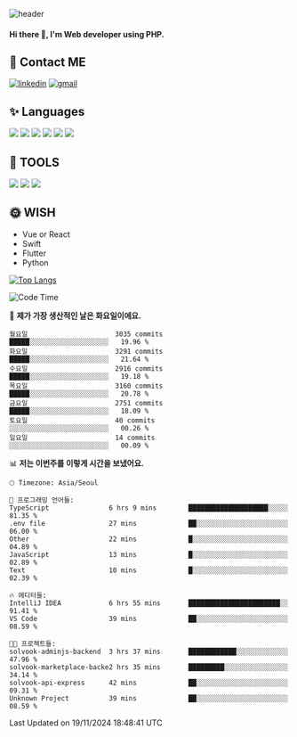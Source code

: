 ![header](https://capsule-render.vercel.app/api?type=waving&color=auto&height=300&section=header&text=Elin&fontSize=90&animation=twinkling)

#### Hi there 👋, I'm <b>Web developer</b> using PHP. ####

<!--
- 🔭 I’m currently working on Uniwill
- 🌱 I’m currently learning Vue or React or Python.
-->

<!---#### I am PHP developer --->

## 💌 Contact ME ###
[<img src='https://img.shields.io/badge/-EunjiKo-%230A66C2?style=flat-square&logo=LinkedIn&logoColor=white' alt='linkedin'>](https://www.linkedin.com/in/https://www.linkedin.com/in/eunji-ko-00a907164//)  [<img src='https://img.shields.io/badge/-einee214%40gmail.com-%23EA4335?style=flat-square&logo=Gmail&logoColor=white' alt='gmail'>](einee214@gmail.com)  


## ✨ Languages
<img src='https://img.shields.io/badge/-PHP-%23777BB4?style=for-the-badge&logo=PHP&logoColor=white'> <img src='https://img.shields.io/badge/-Laravel-%23FF2D20?style=for-the-badge&logo=Laravel&logoColor=white'> <img src='https://img.shields.io/badge/Jquery-%230769AD?style=for-the-badge&logo=Jquery&logoColor=white'> <img src='https://img.shields.io/badge/CSS3-%231572B6?style=for-the-badge&logo=CSS3&logoColor=white'> <img src='https://img.shields.io/badge/Bootstrap-%237952B3?style=for-the-badge&logo=Bootstrap&logoColor=white' > <img src='https://img.shields.io/badge/MySQL-%234479A1?style=for-the-badge&logo=MySQL&logoColor=white' >

## 🌷 TOOLS
<img src='https://img.shields.io/badge/PHPSTORM-%23000000?style=for-the-badge&logo=PhpStorm&logoColor=white' > <img src='https://img.shields.io/badge/GitLab-%23FCA121?style=for-the-badge&logo=GitLab&logoColor=white' > <img src='https://img.shields.io/badge/GitHub-%23181717?style=for-the-badge&logo=GitHub&logoColor=white'>


## 🌞 WISH
- Vue or React
- Swift
- Flutter
- Python


[![Top Langs](https://github-readme-stats.vercel.app/api/top-langs/?username=ein214&layout=compact)](https://github.com/anuraghazra/github-readme-stats)

<!--START_SECTION:waka-->
![Code Time](http://img.shields.io/badge/Code%20Time-3%2C902%20hrs%202%20mins-blue)

📅 **제가 가장 생산적인 날은 화요일이에요.** 

```text
월요일                      3035 commits        █████░░░░░░░░░░░░░░░░░░░░   19.96 % 
화요일                      3291 commits        █████░░░░░░░░░░░░░░░░░░░░   21.64 % 
수요일                      2916 commits        █████░░░░░░░░░░░░░░░░░░░░   19.18 % 
목요일                      3160 commits        █████░░░░░░░░░░░░░░░░░░░░   20.78 % 
금요일                      2751 commits        █████░░░░░░░░░░░░░░░░░░░░   18.09 % 
토요일                      40 commits          ░░░░░░░░░░░░░░░░░░░░░░░░░   00.26 % 
일요일                      14 commits          ░░░░░░░░░░░░░░░░░░░░░░░░░   00.09 % 
```


📊 **저는 이번주를 이렇게 시간을 보냈어요.** 

```text
🕑︎ Timezone: Asia/Seoul

💬 프로그래밍 언어들: 
TypeScript               6 hrs 9 mins        ████████████████████░░░░░   81.35 % 
.env file                27 mins             ██░░░░░░░░░░░░░░░░░░░░░░░   06.00 % 
Other                    22 mins             █░░░░░░░░░░░░░░░░░░░░░░░░   04.89 % 
JavaScript               13 mins             █░░░░░░░░░░░░░░░░░░░░░░░░   02.89 % 
Text                     10 mins             █░░░░░░░░░░░░░░░░░░░░░░░░   02.39 % 

🔥 에디터들: 
IntelliJ IDEA            6 hrs 55 mins       ███████████████████████░░   91.41 % 
VS Code                  39 mins             ██░░░░░░░░░░░░░░░░░░░░░░░   08.59 % 

🐱‍💻 프로젝트들: 
solvook-adminjs-backend  3 hrs 37 mins       ████████████░░░░░░░░░░░░░   47.96 % 
solvook-marketplace-backe2 hrs 35 mins       █████████░░░░░░░░░░░░░░░░   34.14 % 
solvook-api-express      42 mins             ██░░░░░░░░░░░░░░░░░░░░░░░   09.31 % 
Unknown Project          39 mins             ██░░░░░░░░░░░░░░░░░░░░░░░   08.59 % 
```


 Last Updated on 19/11/2024 18:48:41 UTC
<!--END_SECTION:waka-->

<!---![GitHub stats](https://github-readme-stats.vercel.app/api?username=ein214&show_icons=true&theme=dracula)  --->



